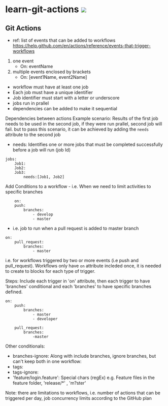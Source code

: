  
# learn-git-actions   ![](https://github.com/yashikajayasinghe/learn-git-actions/workflows/first/badge.svg)

## Git Actions
 
+ ref: list of events that can be added to workflows  <https://help.github.com/en/actions/reference/events-that-trigger-workflows>

1. one event
    - On: eventName
2. multiple events enclosed by brackets
    - On: [event1Name, event2Name]

- workflow must have at least one job
- Each job must have a unique identifier
- Job identifier must start with a letter or underscore
- jobs run in prallel
- dependencies can be added to make it sequential

Dependencies between actions
Example scenario: Results of the first job needs to be used in the second job, if they were run prallel, second job will fail.
but to pass this scenario, it can be achieved by adding the ```needs``` attribute to the second job

- needs: Identifies one or more jobs that must be completed successfully before a job will run (job Id)

```
jobs:
    Job1:
    Job2:
    Job3:
        needs:[Job1, Job2]
```

Add Conditions to a workflow
    - i.e. When we need to limit activities to specific branches

```
    on:
    push:
        branches:
            - develop
            - master
```
- i.e. job to run when a pull request is added to master branch

```
on:
    pull_request:
        branches:
            - master
```

i.e. for workflows triggered by two or more events (i.e push and pull_request).
Workflows only have ```on``` attribute incleded once, it is needed to create to blocks for each type of trigger.

Steps: Include each trigger in 'on' attribute, then each trigger to have 'branches' conditional and each 'branches' to have specific branches defined.

```
on:
    push:
        branches:
            - master
            - developer
    
    pull_request:
        branches:
            -master

```

Other conditionals:
- branches-ignore: Along with include branches, ignore branches, but can't keep both in one workflow: 
- tags:
- tags-ignore:
- 'feature/login.feature': Special chars (regEx)  e.g. Feature files in the feature folder, 'release/*' , 'm?ster'

Note: there are limitations to workflows, i.e. number of actions that can be triggered per day, job concurrency limits according to the GitHub plan
